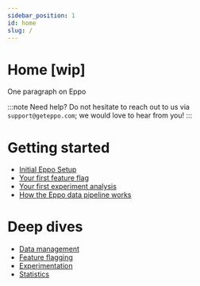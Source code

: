 ```yaml
---
sidebar_position: 1
id: home
slug: /
---
```


# Home [wip]

One paragraph on Eppo

:::note
Need help? Do not hesitate to reach out to us via `support@geteppo.com`; we would love to hear from you!
:::

# Getting started

- [Initial Eppo Setup](/setup-quickstart)
- [Your first feature flag](/feature-flag-quickstart)
- [Your first experiment analysis](/experiment-quickstart)
- [How the Eppo data pipeline works](/data-management/pipeline)

# Deep dives

- [Data management](/data-management)
- [Feature flagging](/feature-flags)
- [Experimentation](/experiments)
- [Statistics](/statistics)
